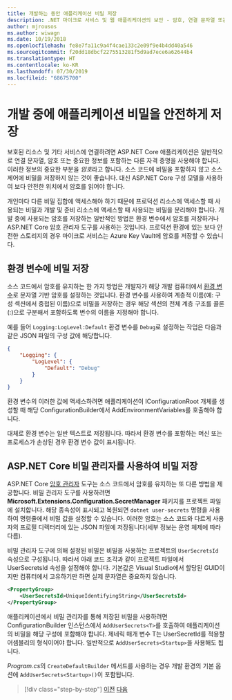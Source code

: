 ```yaml
---
title: 개발하는 동안 애플리케이션 비밀 저장
description: .NET 마이크로 서비스 및 웹 애플리케이션의 보안 - 암호, 연결 문자열 또는 API 키와 같은 애플리케이션 비밀을 소스 제어에 저장하지 마세요. ASP.NET Core에서 사용할 수 있는 옵션, 특히 “사용자 비밀”을 처리하는 방법을 이해하고 있어야 합니다.
author: mjrousos
ms.author: wiwagn
ms.date: 10/19/2018
ms.openlocfilehash: fe8e7fa11c9a4f4cae133c2e09f9e4b4dd40a546
ms.sourcegitcommit: f20dd18dbcf2275513281f5d9ad7ece6a62644b4
ms.translationtype: HT
ms.contentlocale: ko-KR
ms.lasthandoff: 07/30/2019
ms.locfileid: "68675700"
---
```

# <a name="store-application-secrets-safely-during-development"></a>개발 중에 애플리케이션 비밀을 안전하게 저장

보호된 리소스 및 기타 서비스에 연결하려면 ASP.NET Core 애플리케이션은 일반적으로 연결 문자열, 암호 또는 중요한 정보를 포함하는 다른 자격 증명을 사용해야 합니다. 이러한 정보의 중요한 부분을 *암호*라고 합니다. 소스 코드에 비밀을 포함하지 않고 소스 제어에 비밀을 저장하지 않는 것이 좋습니다. 대신 ASP.NET Core 구성 모델을 사용하여 보다 안전한 위치에서 암호를 읽어야 합니다.

개인마다 다른 비밀 집합에 액세스해야 하기 때문에 프로덕션 리소스에 액세스할 때 사용되는 비밀과 개발 및 준비 리소스에 액세스할 때 사용되는 비밀을 분리해야 합니다. 개발 중에 사용되는 암호를 저장하는 일반적인 방법은 환경 변수에서 암호를 저장하거나 ASP.NET Core 암호 관리자 도구를 사용하는 것입니다. 프로덕션 환경에 있는 보다 안전한 스토리지의 경우 마이크로 서비스는 Azure Key Vault에 암호를 저장할 수 있습니다.

## <a name="store-secrets-in-environment-variables"></a>환경 변수에 비밀 저장

소스 코드에서 암호를 유지하는 한 가지 방법은 개발자가 해당 개발 컴퓨터에서 [환경 변수](/aspnet/core/security/app-secrets#environment-variables)로 문자열 기반 암호를 설정하는 것입니다. 환경 변수를 사용하여 계층적 이름(예: 구성 섹션에서 중첩된 이름)으로 비밀을 저장하는 경우 해당 섹션의 전체 계층 구조를 콜론(:)으로 구분해서 포함하도록 변수의 이름을 지정해야 합니다.

예를 들어 `Logging:LogLevel:Default` 환경 변수를 `Debug`로 설정하는 작업은 다음과 같은 JSON 파일의 구성 값에 해당합니다.

```json
{
    "Logging": {
        "LogLevel": {
            "Default": "Debug"
        }
    }
}
```

환경 변수의 이러한 값에 액세스하려면 애플리케이션이 IConfigurationRoot 개체를 생성할 때 해당 ConfigurationBuilder에서 AddEnvironmentVariables를 호출해야 합니다.

대체로 환경 변수는 일반 텍스트로 저장됩니다. 따라서 환경 변수를 포함하는 머신 또는 프로세스가 손상된 경우 환경 변수 값이 표시됩니다.

## <a name="store-secrets-with-the-aspnet-core-secret-manager"></a>ASP.NET Core 비밀 관리자를 사용하여 비밀 저장

ASP.NET Core [암호 관리자](/aspnet/core/security/app-secrets#secret-manager) 도구는 소스 코드에서 암호를 유지하는 또 다른 방법을 제공합니다. 비밀 관리자 도구를 사용하려면 **Microsoft.Extensions.Configuration.SecretManager** 패키지를 프로젝트 파일에 설치합니다. 해당 종속성이 표시되고 복원되면 `dotnet user-secrets` 명령을 사용하여 명령줄에서 비밀 값을 설정할 수 있습니다. 이러한 암호는 소스 코드와 다르게 사용자의 프로필 디렉터리에 있는 JSON 파일에 저장됩니다(세부 정보는 운영 체제에 따라 다름).

비밀 관리자 도구에 의해 설정된 비밀은 비밀을 사용하는 프로젝트의 `UserSecretsId` 속성으로 구성됩니다. 따라서 아래 코드 조각과 같이 프로젝트 파일에서 UserSecretsId 속성을 설정해야 합니다. 기본값은 Visual Studio에서 할당된 GUID이지만 컴퓨터에서 고유하기만 하면 실제 문자열은 중요하지 않습니다.

```xml
<PropertyGroup>
    <UserSecretsId>UniqueIdentifyingString</UserSecretsId>
</PropertyGroup>
```

애플리케이션에서 비밀 관리자를 통해 저장된 비밀을 사용하려면 ConfigurationBuilder 인스턴스에서 `AddUserSecrets<T>`를 호출하여 애플리케이션의 비밀을 해당 구성에 포함해야 합니다. 제네릭 매개 변수 T는 UserSecretId를 적용할 어셈블리의 형식이어야 합니다. 일반적으로 `AddUserSecrets<Startup>`을 사용해도 됩니다.

*Program.cs*의 `CreateDefaultBuilder` 메서드를 사용하는 경우 개발 환경의 기본 옵션에 `AddUserSecrets<Startup>()`이 포함됩니다.

>[!div class="step-by-step"]
>[이전](authorization-net-microservices-web-applications.md)
>[다음](azure-key-vault-protects-secrets.md)
